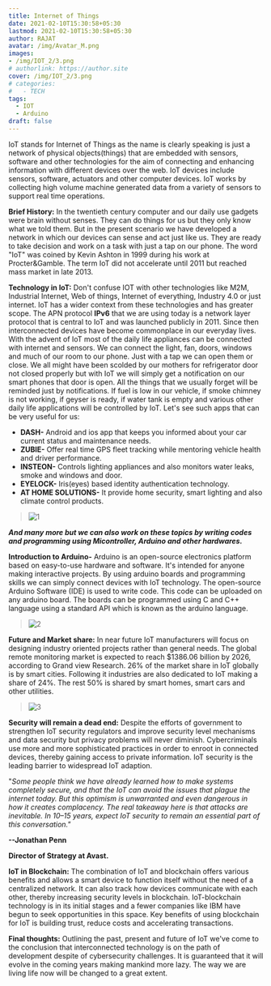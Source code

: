 ```yaml
---
title: Internet of Things
date: 2021-02-10T15:30:58+05:30
lastmod: 2021-02-10T15:30:58+05:30
author: RAJAT
avatar: /img/Avatar_M.png
images:
- /img/IOT_2/3.png
# authorlink: https://author.site
cover: /img/IOT_2/3.png
# categories:
#   - TECH
tags:
  - IOT
  - Arduino
draft: false
---
```


IoT stands for Internet of Things as the name is clearly speaking is just a network of physical objects(things) that are embedded with sensors, software and other technologies for the aim of connecting and enhancing information with different devices over the web. IoT devices include sensors, software, actuators and other computer devices. IoT works by collecting high volume machine generated data from a variety of sensors to support real time operations.

<!--more-->



**Brief History:** In the twentieth century computer and our daily use gadgets were brain without senses. They can do things for us but they only know what we told them. But in the present scenario we have developed a network in which our devices can sense and act just like us. They are ready to take decision and work on a task with just a tap on our phone. The word &quot;IoT&quot; was coined by Kevin Ashton in 1999 during his work at Procter&amp;Gamble. The term IoT did not accelerate until 2011 but reached mass market in late 2013.

**Technology in IoT:** Don&#39;t confuse IOT with other technologies like M2M, Industrial Internet, Web of things, Internet of everything, Industry 4.0 or just internet. loT has a wider context from these technologies and has greater scope. The APN protocol **IPv6** that we are using today is a network layer protocol that is central to IoT and was launched publicly in 2011. Since then interconnected devices have become commonplace in our everyday lives. With the advent of IoT most of the daily life appliances can be connected with internet and sensors. We can connect the light, fan, doors, windows and much of our room to our phone. Just with a tap we can open them or close. We all might have been scolded by our mothers for refrigerator door not closed properly but with IoT we will simply get a notification on our smart phones that door is open. All the things that we usually forget will be reminded just by notifications. If fuel is low in our vehicle, if smoke chimney is not working, if geyser is ready, if water tank is empty and various other daily life applications will be controlled by IoT. Let&#39;s see such apps that can be very useful for us:

- **DASH-** Android and ios app that keeps you informed about your car current status and maintenance needs.
- **ZUBIE-** Offer real time GPS fleet tracking while mentoring vehicle health and driver performance.
- **INSTEON-** Controls lighting appliances and also monitors water leaks, smoke and windows and door.
- **EYELOCK-** Iris(eyes) based identity authentication technology.
- **AT HOME SOLUTIONS-** It provide home security, smart lighting and also climate control products.


> ![1](/img/IOT_2/1.png)

***And many more but we can also work on these topics by writing codes and programming using Micontroller, Arduino and other hardwares.***



**Introduction to Arduino-** Arduino is an open-source electronics platform based on easy-to-use hardware and software. It&#39;s intended for anyone making interactive projects. By using arduino boards and programming skills we can simply connect devices with IoT technology. The open-source Arduino Software (IDE) is used to write code. This code can be uploaded on any arduino board. The boards can be programmed using C and C++ language using a standard API which is known as the arduino language.

> ![2](/img/IOT_2/2.png)

**Future and Market share:** In near future IoT manufacturers will focus on designing industry oriented projects rather than general needs. The global remote monitoring market is expected to reach $1386.06 billion by 2026, according to Grand view Research. 26% of the market share in IoT globally is by smart cities. Following it industries are also dedicated to IoT making a share of 24%. The rest 50% is shared by smart homes, smart cars and other utilities.

> ![3](/img/IOT_2/3.png)

**Security will remain a dead end:** Despite the efforts of government to strengthen IoT security regulators and improve security level mechanisms and data security but privacy problems will never diminish. Cybercriminals use more and more sophisticated practices in order to enroot in connected devices, thereby gaining access to private information. IoT security is the leading barrier to widespread IoT adaption.

&quot;_Some people think we have already learned how to make systems completely secure, and that the IoT can avoid the issues that plague the internet today. But this optimism is unwarranted and even dangerous in how it creates complacency. The real takeaway here is that attacks are inevitable. In 10–15 years, expect IoT security to remain an essential part of this conversation.&quot;_

**--Jonathan Penn**

**Director of Strategy at Avast.**

**IoT in Blockchain:** The combination of IoT and blockchain offers various benefits and allows a smart device to function itself without the need of a centralized network. It can also track how devices communicate with each other, thereby increasing security levels in blockchain. IoT-blockchain technology is in its initial stages and a fewer companies like IBM have begun to seek opportunities in this space. Key benefits of using blockchain for IoT is building trust, reduce costs and accelerating transactions.

**Final thoughts:** Outlining the past, present and future of IoT we&#39;ve come to the conclusion that interconnected technology is on the path of development despite of cybersecurity challenges. It is guaranteed that it will evolve in the coming years making mankind more lazy. The way we are living life now will be changed to a great extent.

